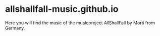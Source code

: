 # allshallfall-music.github.io
Here you will find the music of the musicproject AllShallFall by Morti from Germany.
